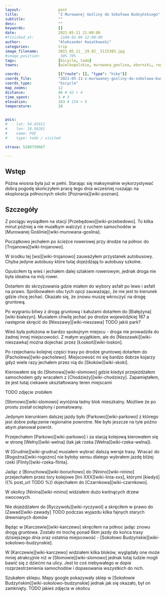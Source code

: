 ```yaml
---
layout:                 post
title:                  "Z Murowanej Gośliny do Sokołowa Budzyńskiego"
subtitle:               ""
desc:                   ""
keywords:               []
date:                   2021-05-11 21:00:00
#finished_at:            2100-02-09 12:00:00
author:                 "Aleksander Kwiatkowski"
categories:             trip
image_filename:         2021_05_11__19_02__5115383.jpg
#image_position:         50% 70%
tags:                   [bicycle, todo]
towns:                  [wielkopolskie, murowana_goslina, oborniki, rogozno, ryczywol, budzyn]

coords:                 [{"route": [], "type": "hike"}]
coords_file:            "2021-05-11-z-murowanej-gosliny-do-sokolowa-budzynskiego.json"
coords_type:            "bicycle"
map_zooms:              12
distance:               46 # 42 + 4
time_spent:             3 # 3
elevation:              163 # 154 + 9
temperature:            28


pois:
#  - lat: 54.45911
#    lon: 18.56281
#    name: POI
#    type: todo / visited

strava: 5280739667

---
```



## Wstęp

Późna wiosna była już w pełni. Starając się maksymalnie wykorzystywać dobrą pogodę
skończyłem pracę tego dnia wcześniej ruszając na eksploracja północnych okolic
[Poznania][wiki-poznan].

## Szczegóły

Z pociągu wysiądłem na stacji [Przebędowo][wiki-przebedowo]. To kilka minut później
a nie muiałbym walczyć z ruchem samochodów w [Murowanej Goślinie][wiki-murowana-goslina].

Początkowo jechałem po ścieżce rowerowej przy drodze na północ do
[Trojanowa][wiki-trojanowo].

W środku tej [wsi][wiki-trojanowo] zauważyłem przystanek autobusowy. Chyba jedyne
autobusy które tutaj dojeżdżają to autobusy szkolne.

Opuściłem tą wieś i jechałem dalej szlakiem rowerowym, jednak droga nie była
idealna na mój rower.

Dotarłem do skrzyżowania gdzie miałem do wybory asfalt po lewo i asfalt na prawo.
Spróbowałem obu tych opcji zauważając, że nie jest to kierunek gdzie chcę
jechać. Okazało się, że znowu muszę wkroczyć na drogę gruntową.

Po wygraniu bitwy z drogą gruntową i kałużami dotarłem do [Białężyna][wiki-bialezyn].
Musiałem chwilę jechać po drodze wojewódzkiej 187 a następnie skręcić do
[Nieszawy][wiki-nieszawa] TODO jakiś park?

Wieś była położona w bardzo spokojnym miejscu - droga nie
prowadziła do żadnej innej miejscowości. Z małym wyjątkiem, ale do
[Nieszawki][wiki-nieszawka] można dojechać przez [Łoskoń][wiki-loskon].

Po rzejechaniu kolejnej części trasy po drodze gruntowej dotarłem do
[Pacholewa][wiki-pacholewo]. Miejscowość mi się bardzo dobrze kojarzy gdyż
wiele razy jechałem przez nią do [Skoków][wiki-skoki].

Kierowałem się do [Słomowa][wiki-slomowo] gdzie kiedyś przejeżdżałem samochodem
gdy wracałem z [Chodzieży][wiki-chodziezy]. Zapamiętałem, że jest tutaj ciekawie
ukształtowany teren miejscami

TODO zdjęcie zrobiłem

[Słomowo][wiki-slomowo] wyróżnia ładny blok mieszkalny. Możliwe że po prostu
został ocieplony i pomalowany.

Jedynym kierunkiem dalszej jazdy było [Parkowo][wiki-parkowo] z którego
jest dobre połączenie regionalne powrotne. Nie było jeszcze
na tyle późno abym planował powrót.

Przejechałem [Parkowo][wiki-parkowo] i za stacją kolejową kierowałem się
w stronę [Wełny][wiki-welna] (tak jak rzeka [Wełna][wiki-rzeka-welna]).

W [Grudnie][wiki-grudna] musiałem wybrać dalszą wersje trasy. Wracać do
[Rogoźna][wiki-rogozno] nie byłoby sensu dlatego wybrałem jazdę bliżej
rzeki [Flinty][wiki-rzeka-flinta].

Jadąc z [Boruchowa][wiki-boruchowo] do [Ninino][wiki-ninino]
przejechałem przez tory kolejowe [lini XXX][wiki-linia-xxx],
którymi [kiedyś]({% post_url TODO %}) dojechałem
do [Czarnkowa][wiki-czarnkowo].

W okolicy [Ninina][wiki-ninino] widziałem dużo kwitnących drzew owocowych.

Nie dojeżdżałem do [Ryczywołu][wiki-ryczywol] a skręciłem w prawo do
[Zawad][wiki-zawady] TODO podczas wyjazdu kilka fajnych starych drewnianych domów

Będąc w [Karczewie][wiki-karczewo] skręciłem na północ jadąc znowu drogą
gruntowa. Zostało mi trochę ponad 6km
jazdy do końca trasy dzisiejszego dnia oraz ostatnia miejscowość -
[Sokołowo Budzyńskie][wiki-sokolowo-budzynskie].

W [Karczewie][wiki-karczewo] widziałem kilka bloków, wyglądały one może mniej
atrakcyjnie niż w [Słomowie][wiki-slomowo] jednak tutaj ludzie mogli bawić się
z dziećmi na ulicy. Jest to coś niebywałego w dopie rozprzestrzenienia
samochodów i dopasowania wszystkich do nich.

Szukałem sklepu. Mapy google pokazywały sklep w
[Sokołowie Budzyńskim][wiki-sokolowo-budzynskie] jednak jak się okazało, był on
zamknięty. TODO jakieś zdjęcia w okolicu
